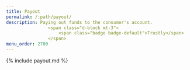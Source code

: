 ```yaml
---
title: Payout
permalink: /:path/payout/
description: Paying out funds to the consumer's account.
                <span class="d-block mt-3">
                    <span class="badge badge-default">Trustly</span>
                </span>
menu_order: 2700
---
```


{% include payout.md %}
